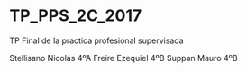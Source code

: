 # TP_PPS_2C_2017
TP Final de la practica profesional supervisada

Stellisano Nicolás 4ºA
Freire Ezequiel 4ºB
Suppan Mauro 4ºB
